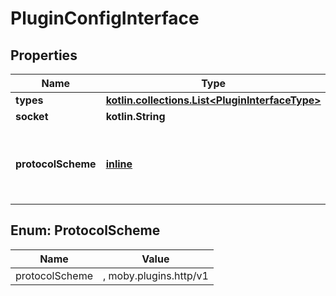 
# PluginConfigInterface

## Properties
Name | Type | Description | Notes
------------ | ------------- | ------------- | -------------
**types** | [**kotlin.collections.List&lt;PluginInterfaceType&gt;**](PluginInterfaceType.md) |  | 
**socket** | **kotlin.String** |  | 
**protocolScheme** | [**inline**](#ProtocolSchemeEnum) | Protocol to use for clients connecting to the plugin. |  [optional]


<a name="ProtocolSchemeEnum"></a>
## Enum: ProtocolScheme
Name | Value
---- | -----
protocolScheme | , moby.plugins.http/v1



